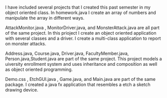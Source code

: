 
I have included several projects that I created this past semester in my object oriented class. In homework.java I create an array of numbers and manipulate the array in different ways.

AttackMonitor.java , MonitorDriver.java, and MonsterAttack.java are all part of the same project. In this prioject I create an object oriented application with several classes and a driver. I create a multi-class application to report on monster attacks.

Address.java, Course.java, Driver.java, FacultyMember.java, Person.java,Student.java are part of the same project. This project models a uiversity enrollment system and uses inheritance and composition as well as object oriented programming.

Demo.css , EtchGUI.java , Game.java, and Main.java are part of the same package. I created a java fx application that resembles a etch a sketch drawing device.
